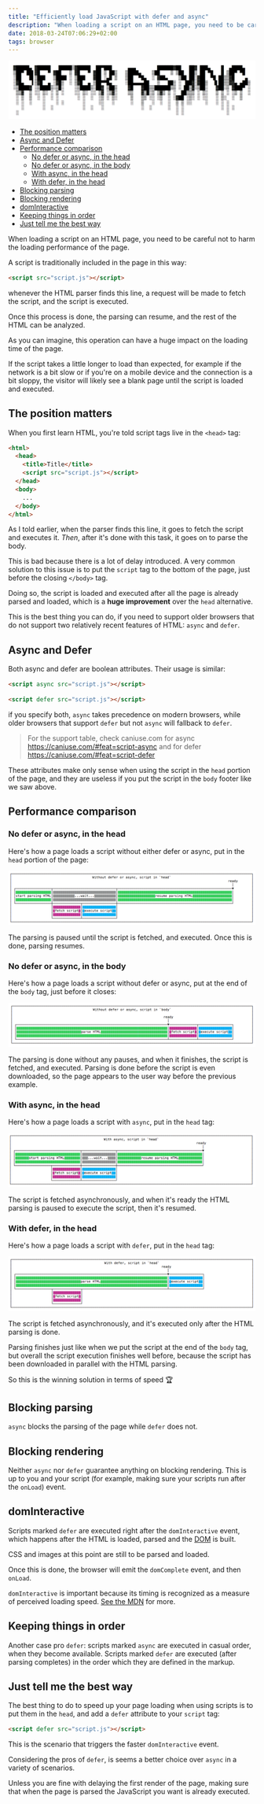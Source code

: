 ```yaml
---
title: "Efficiently load JavaScript with defer and async"
description: "When loading a script on an HTML page, you need to be careful not to harm the loading performance of the page. Depending on where and how you add your scripts to an HTML page will influence the loading time"
date: 2018-03-24T07:06:29+02:00
tags: browser
---
```


![Efficiently load JavaScript with defer and async](topbanner.png)

<!-- TOC -->

- [The position matters](#the-position-matters)
- [Async and Defer](#async-and-defer)
- [Performance comparison](#performance-comparison)
  - [No defer or async, in the head](#no-defer-or-async-in-the-head)
  - [No defer or async, in the body](#no-defer-or-async-in-the-body)
  - [With async, in the head](#with-async-in-the-head)
  - [With defer, in the head](#with-defer-in-the-head)
- [Blocking parsing](#blocking-parsing)
- [Blocking rendering](#blocking-rendering)
- [domInteractive](#dominteractive)
- [Keeping things in order](#keeping-things-in-order)
- [Just tell me the best way](#just-tell-me-the-best-way)

<!-- /TOC -->

When loading a script on an HTML page, you need to be careful not to harm the loading performance of the page.

A script is traditionally included in the page in this way:

```html
<script src="script.js"></script>
```

whenever the HTML parser finds this line, a request will be made to fetch the script, and the script is executed.

Once this process is done, the parsing can resume, and the rest of the HTML can be analyzed.

As you can imagine, this operation can have a huge impact on the loading time of the page.

If the script takes a little longer to load than expected, for example if the network is a bit slow or if you're on a mobile device and the connection is a bit sloppy, the visitor will likely see a blank page until the script is loaded and executed.

## The position matters

When you first learn HTML, you're told script tags live in the `<head>` tag:

```html
<html>
  <head>
    <title>Title</title>
    <script src="script.js"></script>
  </head>
  <body>
    ...
  </body>
</html>
```

As I told earlier, when the parser finds this line, it goes to fetch the script and executes it. _Then_, after it's done with this task, it goes on to parse the body.

This is bad because there is a lot of delay introduced. A very common solution to this issue is to put the `script` tag to the bottom of the page, just before the closing `</body>` tag.

Doing so, the script is loaded and executed after all the page is already parsed and loaded, which is a **huge improvement** over the `head` alternative.

This is the best thing you can do, if you need to support older browsers that do not support two relatively recent features of HTML: `async` and `defer`.

## Async and Defer

Both async and defer are boolean attributes. Their usage is similar:

```html
<script async src="script.js"></script>
```

```html
<script defer src="script.js"></script>
```

if you specify both, `async` takes precedence on modern browsers, while older browsers that support `defer` but not `async` will fallback to `defer`.

> For the support table, check caniuse.com for async <https://caniuse.com/#feat=script-async> and for defer <https://caniuse.com/#feat=script-defer>

These attributes make only sense when using the script in the `head` portion of the page, and they are useless if you put the script in the `body` footer like we saw above.

## Performance comparison

### No defer or async, in the head

Here's how a page loads a script without either defer or async, put in the `head` portion of the page:

![Without defer or async, in the head](without-defer-async-head.png)

The parsing is paused until the script is fetched, and executed. Once this is done, parsing resumes.

### No defer or async, in the body

Here's how a page loads a script without defer or async, put at the end of the `body` tag, just before it closes:

![Without defer or async, in the body end](without-defer-async-body.png)

The parsing is done without any pauses, and when it finishes, the script is fetched, and executed. Parsing is done before the script is even downloaded, so the page appears to the user way before the previous example.

### With async, in the head

Here's how a page loads a script with `async`, put in the `head` tag:

![With async](with-async.png)

The script is fetched asynchronously, and when it's ready the HTML parsing is paused to execute the script, then it's resumed.

### With defer, in the head

Here's how a page loads a script with `defer`, put in the `head` tag:

![With defer](with-defer.png)

The script is fetched asynchronously, and it's executed only after the HTML parsing is done.

Parsing finishes just like when we put the script at the end of the `body` tag, but overall the script execution finishes well before, because the script has been downloaded in parallel with the HTML parsing.

So this is the winning solution in terms of speed 🏆

## Blocking parsing

`async` blocks the parsing of the page while `defer` does not.

## Blocking rendering

Neither `async` nor `defer` guarantee anything on blocking rendering. This is up to you and your script (for example, making sure your scripts run after the `onLoad`) event.

## domInteractive

Scripts marked `defer` are executed right after the `domInteractive` event, which happens after the HTML is loaded, parsed and the [DOM](/dom/) is built.

CSS and images at this point are still to be parsed and loaded.

Once this is done, the browser will emit the `domComplete` event, and then `onLoad`.

`domInteractive` is important because its timing is recognized as a measure of perceived loading speed. [See the MDN](https://developer.mozilla.org/en-US/docs/Web/API/PerformanceTiming/domInteractive) for more.

## Keeping things in order

Another case pro `defer`: scripts marked `async` are executed in casual order, when they become available. Scripts marked `defer` are executed (after parsing completes) in the order which they are defined in the markup.

## Just tell me the best way

The best thing to do to speed up your page loading when using scripts is to put them in the `head`, and add a `defer` attribute to your `script` tag:

```html
<script defer src="script.js"></script>
```

This is the scenario that triggers the faster `domInteractive` event.

Considering the pros of `defer`, is seems a better choice over `async` in a variety of scenarios.

Unless you are fine with delaying the first render of the page, making sure that when the page is parsed the JavaScript you want is already executed.
